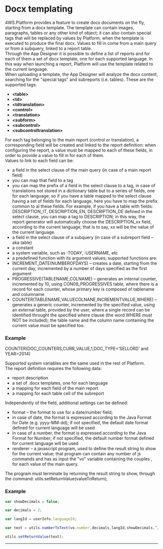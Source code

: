 # Docx templating

4WS.Platform provides a feature to create docx documents on the fly, starting from a docx template. The template can contain images, paragraphs, tables or any other kind of object; it can also contain special tags that will be replaced by values by Platform, when the template is executed to produce the final docx. Values to fill in come from a main query or from a subquery, linked to a report table.  
Through the App Designer it is possible to define a list of reports and for each of them a set of docx template, one for each supported language. In this way when launching a report, Platform will use the template related to the current language.  
When uploading a template, the App Designer will analyze the docx content, searching for the "special tags" and subreports \(i.e. tables\). These are the supported tags:

* **&lt;table&gt;**
* **&lt;td&gt;**
* **&lt;tdtranslation&gt;**
* **&lt;control&gt;**
* **&lt;translation&gt;**
* **&lt;subform&gt;**
* **&lt;subcontrol&gt;**
* **&lt;subcontroltranslation&gt;** 

For each tag belonging to the main report \(control or translation\), a corresponding field will be created and linked to the report definition: when configuring the report, a value must be mapped to each of these fields, in order to provide a value to fill in for each of them.  
Values to link to each field can be:

* a field in the select clause of the main query \(in case of a main report field\)
* you can map that field to a tag
* you can map the prefix of a field in the select clause to a tag, in case of translations not stored in a dictionary table but to a series of fields, one for each language; so if you have a table mapped to the select clause having a set of fields for each language, here you have to map the prefix common to al these fields.
  For example, if you have a table with fields: DESCRIPTION\_IT, DESCRIPTION\_EN, DESCRIPTION\_DE defined in the select clause, you can map a tag to DESCRIPTION; in this way, the report generator will automatically choose the DESCRIPTION\_xx field, according to the current language, that is to say, xx will be the value of the current language.
* a field in the select clause of a subquery \(in case of a subreport field – aka table\)
* a constant
* a system variable, such as :TODAY, :USERNAME, etc
* a predefined function with its argument values; supported functions are:
* INCREMENT\_DATE\(NUMBEROFDAYS\) – creates a date, starting from the current day, incremented by a number of days specified as the first argument
* PROGRESSIVE\(TABLENAME,COLNAME\) – generates an internal counter, incremented by 10, using CON09\_PROGRESSIVES table, where there is a record for each counter, whose primary key is composed of tablename and columname
* COUNTER\(TABLENAME,VALUECOLNANE,INCREMENTVALUE,WHERE\) – generates a generic counter, incremented by the specified value, using an external table, provided by the user, where a single record can be identified throught the specified where clause \(the word WHERE must NOT be included\); the table name and the column name containing the current value must be specified too.

### Example

COUNTER\(DOC\_COUNTERS,CURR\_VALUE,1,DOC\_TYPE=’SELLORD’ and  
YEAR=2014\)

Supported system variables are the same used in the rest of Platform.  
The report definition requires the following data:

* report description
* a set of .docx templates, one for each language
* a mapping for each field of the main report
* a mapping for each table cell of the subreport

Independently of the field, additional settings can be defined:

* format – the format to use for a date/number field;
* in case of date, the format is expressed according to the Java Format for Date \(e.g. yyyy-MM-dd\); if not specified, the default date format defined for current language will be used
* in case of a number, the format is expressed according to the Java Format for Number; if not specified, the default number format defined for current language will be used
* renderer – a javascript program, used to define the result string to show for the current value; that program can contain any number of js commands and has as input the "vo" variable containing the couples , for each value of the main query.

The program must terminate by returning the result string to show, through the command: utils.setReturnValue\(valueToReturn\);

### Example

```js
var showDecimals = false;

var decimals = 2;

var langId = userInfo.languageId;

var text = utils.numberToText(vo.number,decimals,langId,showDecimals,’/’);

utils.setReturnValue(text);
```

---



